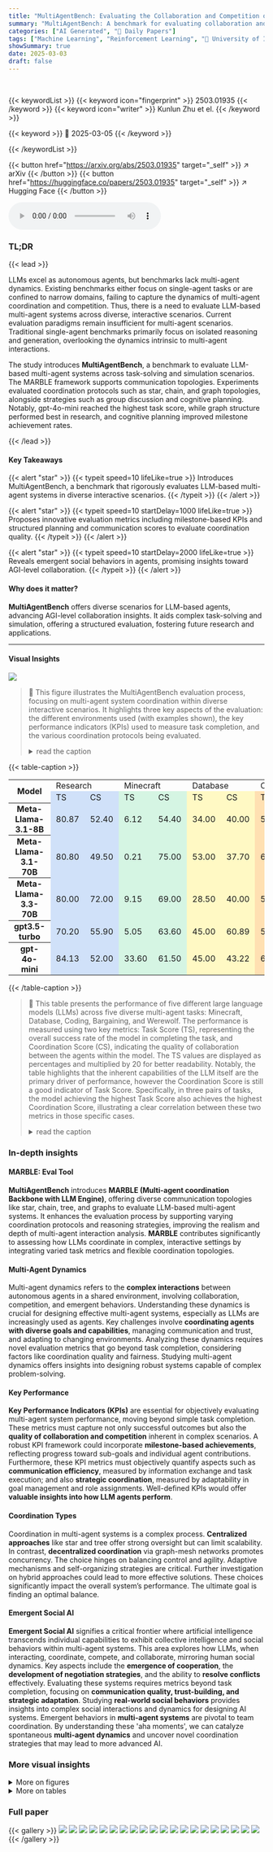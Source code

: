 ```yaml
---
title: "MultiAgentBench: Evaluating the Collaboration and Competition of LLM agents"
summary: "MultiAgentBench: A benchmark for evaluating collaboration and competition in LLM agents across diverse, interactive scenarios with novel metrics and protocols."
categories: ["AI Generated", "🤗 Daily Papers"]
tags: ["Machine Learning", "Reinforcement Learning", "🏢 University of Illinois Urbana-Champaign",]
showSummary: true
date: 2025-03-03
draft: false
---
```


<br>

{{< keywordList >}}
{{< keyword icon="fingerprint" >}} 2503.01935 {{< /keyword >}}
{{< keyword icon="writer" >}} Kunlun Zhu et el. {{< /keyword >}}
 
{{< keyword >}} 🤗 2025-03-05 {{< /keyword >}}
 
{{< /keywordList >}}

{{< button href="https://arxiv.org/abs/2503.01935" target="_self" >}}
↗ arXiv
{{< /button >}}
{{< button href="https://huggingface.co/papers/2503.01935" target="_self" >}}
↗ Hugging Face
{{< /button >}}



<audio controls>
    <source src="https://ai-paper-reviewer.com/2503.01935/podcast.wav" type="audio/wav">
    Your browser does not support the audio element.
</audio>


### TL;DR


{{< lead >}}

LLMs excel as autonomous agents, but benchmarks lack multi-agent dynamics. Existing benchmarks either focus on single-agent tasks or are confined to narrow domains, failing to capture the dynamics of multi-agent coordination and competition. Thus, there is a need to evaluate LLM-based multi-agent systems across diverse, interactive scenarios. Current evaluation paradigms remain insufficient for multi-agent scenarios. Traditional single-agent benchmarks primarily focus on isolated reasoning and generation, overlooking the dynamics intrinsic to multi-agent interactions. 



The study introduces **MultiAgentBench**, a benchmark to evaluate LLM-based multi-agent systems across task-solving and simulation scenarios. The MARBLE framework supports communication topologies. Experiments evaluated coordination protocols such as star, chain, and graph topologies, alongside strategies such as group discussion and cognitive planning. Notably, gpt-4o-mini reached the highest task score, while graph structure performed best in research, and cognitive planning improved milestone achievement rates.

{{< /lead >}}


#### Key Takeaways

{{< alert "star" >}}
{{< typeit speed=10 lifeLike=true >}} Introduces MultiAgentBench, a benchmark that rigorously evaluates LLM-based multi-agent systems in diverse interactive scenarios. {{< /typeit >}}
{{< /alert >}}

{{< alert "star" >}}
{{< typeit speed=10 startDelay=1000 lifeLike=true >}} Proposes innovative evaluation metrics including milestone-based KPIs and structured planning and communication scores to evaluate coordination quality. {{< /typeit >}}
{{< /alert >}}

{{< alert "star" >}}
{{< typeit speed=10 startDelay=2000 lifeLike=true >}} Reveals emergent social behaviors in agents, promising insights toward AGI-level collaboration. {{< /typeit >}}
{{< /alert >}}

#### Why does it matter?
**MultiAgentBench** offers diverse scenarios for LLM-based agents, advancing AGI-level collaboration insights. It aids complex task-solving and simulation, offering a structured evaluation, fostering future research and applications.

------
#### Visual Insights



![](https://arxiv.org/html/2503.01935/x1.png)

> 🔼 This figure illustrates the MultiAgentBench evaluation process, focusing on multi-agent system coordination within diverse interactive scenarios. It highlights three key aspects of the evaluation: the different environments used (with examples shown), the key performance indicators (KPIs) used to measure task completion, and the various coordination protocols being evaluated.
> <details>
> <summary>read the caption</summary>
> Figure 1: Overview of MultiAgentBench evaluation process: Multi-Agent System Coordination in various interactive environments, with a focus on task performance, and coordination.
> </details>





{{< table-caption >}}
<table class="ltx_tabular ltx_guessed_headers ltx_align_middle" id="S3.T1.1.1">
<tbody class="ltx_tbody">
<tr class="ltx_tr" id="S3.T1.1.1.1.1">
<th class="ltx_td ltx_align_left ltx_th ltx_th_row ltx_border_r ltx_border_tt" id="S3.T1.1.1.1.1.1" rowspan="2" style="padding:1pt 8.0pt;"><span class="ltx_text ltx_font_bold" id="S3.T1.1.1.1.1.1.1">Model</span></th>
<td class="ltx_td ltx_align_center ltx_border_tt" colspan="2" id="S3.T1.1.1.1.1.2" style="padding:1pt 8.0pt;"><span class="ltx_text ltx_font_bold" id="S3.T1.1.1.1.1.2.1">Research</span></td>
<td class="ltx_td ltx_align_center ltx_border_tt" colspan="2" id="S3.T1.1.1.1.1.3" style="padding:1pt 8.0pt;"><span class="ltx_text ltx_font_bold" id="S3.T1.1.1.1.1.3.1">Minecraft</span></td>
<td class="ltx_td ltx_align_center ltx_border_tt" colspan="2" id="S3.T1.1.1.1.1.4" style="padding:1pt 8.0pt;"><span class="ltx_text ltx_font_bold" id="S3.T1.1.1.1.1.4.1">Database</span></td>
<td class="ltx_td ltx_align_center ltx_border_r ltx_border_tt" colspan="2" id="S3.T1.1.1.1.1.5" style="padding:1pt 8.0pt;"><span class="ltx_text ltx_font_bold" id="S3.T1.1.1.1.1.5.1">Coding</span></td>
<td class="ltx_td ltx_align_center ltx_border_tt" colspan="2" id="S3.T1.1.1.1.1.6" style="padding:1pt 8.0pt;"><span class="ltx_text ltx_font_bold" id="S3.T1.1.1.1.1.6.1">Bargaining</span></td>
<td class="ltx_td ltx_align_center ltx_border_tt" colspan="2" id="S3.T1.1.1.1.1.7" style="padding:1pt 8.0pt;"><span class="ltx_text ltx_font_bold" id="S3.T1.1.1.1.1.7.1">WereWolf</span></td>
</tr>
<tr class="ltx_tr" id="S3.T1.1.1.2.2">
<td class="ltx_td ltx_align_center ltx_border_t" id="S3.T1.1.1.2.2.1" style="background-color:#D0E1F9;padding:1pt 8.0pt;"><span class="ltx_text ltx_font_bold" id="S3.T1.1.1.2.2.1.1" style="background-color:#D0E1F9;">TS</span></td>
<td class="ltx_td ltx_align_center ltx_border_r ltx_border_t" id="S3.T1.1.1.2.2.2" style="background-color:#D0E1F9;padding:1pt 8.0pt;"><span class="ltx_text ltx_font_bold" id="S3.T1.1.1.2.2.2.1" style="background-color:#D0E1F9;">CS</span></td>
<td class="ltx_td ltx_align_center ltx_border_t" id="S3.T1.1.1.2.2.3" style="background-color:#D5F5E3;padding:1pt 8.0pt;"><span class="ltx_text ltx_font_bold" id="S3.T1.1.1.2.2.3.1" style="background-color:#D5F5E3;">TS</span></td>
<td class="ltx_td ltx_align_center ltx_border_r ltx_border_t" id="S3.T1.1.1.2.2.4" style="background-color:#D5F5E3;padding:1pt 8.0pt;"><span class="ltx_text ltx_font_bold" id="S3.T1.1.1.2.2.4.1" style="background-color:#D5F5E3;">CS</span></td>
<td class="ltx_td ltx_align_center ltx_border_t" id="S3.T1.1.1.2.2.5" style="background-color:#FFF9C4;padding:1pt 8.0pt;"><span class="ltx_text ltx_font_bold" id="S3.T1.1.1.2.2.5.1" style="background-color:#FFF9C4;">TS</span></td>
<td class="ltx_td ltx_align_center ltx_border_r ltx_border_t" id="S3.T1.1.1.2.2.6" style="background-color:#FFF9C4;padding:1pt 8.0pt;"><span class="ltx_text ltx_font_bold" id="S3.T1.1.1.2.2.6.1" style="background-color:#FFF9C4;">CS</span></td>
<td class="ltx_td ltx_align_center ltx_border_t" id="S3.T1.1.1.2.2.7" style="background-color:#FFE0B2;padding:1pt 8.0pt;"><span class="ltx_text ltx_font_bold" id="S3.T1.1.1.2.2.7.1" style="background-color:#FFE0B2;">TS</span></td>
<td class="ltx_td ltx_align_center ltx_border_r ltx_border_t" id="S3.T1.1.1.2.2.8" style="background-color:#FFE0B2;padding:1pt 8.0pt;"><span class="ltx_text ltx_font_bold" id="S3.T1.1.1.2.2.8.1" style="background-color:#FFE0B2;">CS</span></td>
<td class="ltx_td ltx_align_center ltx_border_t" id="S3.T1.1.1.2.2.9" style="background-color:#E1BEE7;padding:1pt 8.0pt;"><span class="ltx_text ltx_font_bold" id="S3.T1.1.1.2.2.9.1" style="background-color:#E1BEE7;">TS</span></td>
<td class="ltx_td ltx_align_center ltx_border_r ltx_border_t" id="S3.T1.1.1.2.2.10" style="background-color:#E1BEE7;padding:1pt 8.0pt;"><span class="ltx_text ltx_font_bold" id="S3.T1.1.1.2.2.10.1" style="background-color:#E1BEE7;">CS</span></td>
<td class="ltx_td ltx_align_center ltx_border_t" id="S3.T1.1.1.2.2.11" style="background-color:#F8BBD0;padding:1pt 8.0pt;"><span class="ltx_text ltx_font_bold" id="S3.T1.1.1.2.2.11.1" style="background-color:#F8BBD0;">TS</span></td>
<td class="ltx_td ltx_align_center ltx_border_t" id="S3.T1.1.1.2.2.12" style="background-color:#F8BBD0;padding:1pt 8.0pt;"><span class="ltx_text ltx_font_bold" id="S3.T1.1.1.2.2.12.1" style="background-color:#F8BBD0;">CS</span></td>
</tr>
<tr class="ltx_tr" id="S3.T1.1.1.3.3">
<th class="ltx_td ltx_align_left ltx_th ltx_th_row ltx_border_r ltx_border_t" id="S3.T1.1.1.3.3.1" style="padding:1pt 8.0pt;"><span class="ltx_text ltx_font_bold" id="S3.T1.1.1.3.3.1.1">Meta-Llama-3.1-8B</span></th>
<td class="ltx_td ltx_align_center ltx_border_t" id="S3.T1.1.1.3.3.2" style="background-color:#D0E1F9;padding:1pt 8.0pt;"><span class="ltx_text" id="S3.T1.1.1.3.3.2.1" style="background-color:#D0E1F9;">80.87</span></td>
<td class="ltx_td ltx_align_center ltx_border_r ltx_border_t" id="S3.T1.1.1.3.3.3" style="background-color:#D0E1F9;padding:1pt 8.0pt;"><span class="ltx_text" id="S3.T1.1.1.3.3.3.1" style="background-color:#D0E1F9;">52.40</span></td>
<td class="ltx_td ltx_align_center ltx_border_t" id="S3.T1.1.1.3.3.4" style="background-color:#D5F5E3;padding:1pt 8.0pt;"><span class="ltx_text" id="S3.T1.1.1.3.3.4.1" style="background-color:#D5F5E3;">6.12</span></td>
<td class="ltx_td ltx_align_center ltx_border_r ltx_border_t" id="S3.T1.1.1.3.3.5" style="background-color:#D5F5E3;padding:1pt 8.0pt;"><span class="ltx_text" id="S3.T1.1.1.3.3.5.1" style="background-color:#D5F5E3;">54.40</span></td>
<td class="ltx_td ltx_align_center ltx_border_t" id="S3.T1.1.1.3.3.6" style="background-color:#FFF9C4;padding:1pt 8.0pt;"><span class="ltx_text" id="S3.T1.1.1.3.3.6.1" style="background-color:#FFF9C4;">34.00</span></td>
<td class="ltx_td ltx_align_center ltx_border_r ltx_border_t" id="S3.T1.1.1.3.3.7" style="background-color:#FFF9C4;padding:1pt 8.0pt;"><span class="ltx_text" id="S3.T1.1.1.3.3.7.1" style="background-color:#FFF9C4;">40.00</span></td>
<td class="ltx_td ltx_align_center ltx_border_t" id="S3.T1.1.1.3.3.8" style="background-color:#FFE0B2;padding:1pt 8.0pt;"><span class="ltx_text" id="S3.T1.1.1.3.3.8.1" style="background-color:#FFE0B2;">59.90</span></td>
<td class="ltx_td ltx_align_center ltx_border_r ltx_border_t" id="S3.T1.1.1.3.3.9" style="background-color:#FFE0B2;padding:1pt 8.0pt;"><span class="ltx_text" id="S3.T1.1.1.3.3.9.1" style="background-color:#FFE0B2;">67.24</span></td>
<td class="ltx_td ltx_align_center ltx_border_t" id="S3.T1.1.1.3.3.10" style="background-color:#E1BEE7;padding:1pt 8.0pt;"><span class="ltx_text" id="S3.T1.1.1.3.3.10.1" style="background-color:#E1BEE7;">72.81</span></td>
<td class="ltx_td ltx_align_center ltx_border_r ltx_border_t" id="S3.T1.1.1.3.3.11" style="background-color:#E1BEE7;padding:1pt 8.0pt;"><span class="ltx_text" id="S3.T1.1.1.3.3.11.1" style="background-color:#E1BEE7;">73.36</span></td>
<td class="ltx_td ltx_align_center ltx_border_t" id="S3.T1.1.1.3.3.12" style="background-color:#F8BBD0;padding:1pt 8.0pt;"><span class="ltx_text" id="S3.T1.1.1.3.3.12.1" style="background-color:#F8BBD0;">12.64</span></td>
<td class="ltx_td ltx_align_center ltx_border_t" id="S3.T1.1.1.3.3.13" style="background-color:#F8BBD0;padding:1pt 8.0pt;"><span class="ltx_text" id="S3.T1.1.1.3.3.13.1" style="background-color:#F8BBD0;">60.00</span></td>
</tr>
<tr class="ltx_tr" id="S3.T1.1.1.4.4">
<th class="ltx_td ltx_align_left ltx_th ltx_th_row ltx_border_r" id="S3.T1.1.1.4.4.1" style="padding:1pt 8.0pt;"><span class="ltx_text ltx_font_bold" id="S3.T1.1.1.4.4.1.1">Meta-Llama-3.1-70B</span></th>
<td class="ltx_td ltx_align_center" id="S3.T1.1.1.4.4.2" style="background-color:#D0E1F9;padding:1pt 8.0pt;"><span class="ltx_text" id="S3.T1.1.1.4.4.2.1" style="background-color:#D0E1F9;">80.80</span></td>
<td class="ltx_td ltx_align_center ltx_border_r" id="S3.T1.1.1.4.4.3" style="background-color:#D0E1F9;padding:1pt 8.0pt;"><span class="ltx_text" id="S3.T1.1.1.4.4.3.1" style="background-color:#D0E1F9;">49.50</span></td>
<td class="ltx_td ltx_align_center" id="S3.T1.1.1.4.4.4" style="background-color:#D5F5E3;padding:1pt 8.0pt;"><span class="ltx_text" id="S3.T1.1.1.4.4.4.1" style="background-color:#D5F5E3;">0.21</span></td>
<td class="ltx_td ltx_align_center ltx_border_r" id="S3.T1.1.1.4.4.5" style="background-color:#D5F5E3;padding:1pt 8.0pt;"><span class="ltx_text" id="S3.T1.1.1.4.4.5.1" style="background-color:#D5F5E3;">75.00</span></td>
<td class="ltx_td ltx_align_center" id="S3.T1.1.1.4.4.6" style="background-color:#FFF9C4;padding:1pt 8.0pt;"><span class="ltx_text ltx_font_bold" id="S3.T1.1.1.4.4.6.1" style="background-color:#FFF9C4;">53.00</span></td>
<td class="ltx_td ltx_align_center ltx_border_r" id="S3.T1.1.1.4.4.7" style="background-color:#FFF9C4;padding:1pt 8.0pt;"><span class="ltx_text" id="S3.T1.1.1.4.4.7.1" style="background-color:#FFF9C4;">37.70</span></td>
<td class="ltx_td ltx_align_center" id="S3.T1.1.1.4.4.8" style="background-color:#FFE0B2;padding:1pt 8.0pt;"><span class="ltx_text" id="S3.T1.1.1.4.4.8.1" style="background-color:#FFE0B2;">62.10</span></td>
<td class="ltx_td ltx_align_center ltx_border_r" id="S3.T1.1.1.4.4.9" style="background-color:#FFE0B2;padding:1pt 8.0pt;"><span class="ltx_text" id="S3.T1.1.1.4.4.9.1" style="background-color:#FFE0B2;">67.18</span></td>
<td class="ltx_td ltx_align_center" id="S3.T1.1.1.4.4.10" style="background-color:#E1BEE7;padding:1pt 8.0pt;"><span class="ltx_text" id="S3.T1.1.1.4.4.10.1" style="background-color:#E1BEE7;">72.13</span></td>
<td class="ltx_td ltx_align_center ltx_border_r" id="S3.T1.1.1.4.4.11" style="background-color:#E1BEE7;padding:1pt 8.0pt;"><span class="ltx_text" id="S3.T1.1.1.4.4.11.1" style="background-color:#E1BEE7;">71.46</span></td>
<td class="ltx_td ltx_align_center" id="S3.T1.1.1.4.4.12" style="background-color:#F8BBD0;padding:1pt 8.0pt;"><span class="ltx_text" id="S3.T1.1.1.4.4.12.1" style="background-color:#F8BBD0;">19.82</span></td>
<td class="ltx_td ltx_align_center" id="S3.T1.1.1.4.4.13" style="background-color:#F8BBD0;padding:1pt 8.0pt;"><span class="ltx_text" id="S3.T1.1.1.4.4.13.1" style="background-color:#F8BBD0;">60.60</span></td>
</tr>
<tr class="ltx_tr" id="S3.T1.1.1.5.5">
<th class="ltx_td ltx_align_left ltx_th ltx_th_row ltx_border_r" id="S3.T1.1.1.5.5.1" style="padding:1pt 8.0pt;"><span class="ltx_text ltx_font_bold" id="S3.T1.1.1.5.5.1.1">Meta-Llama-3.3-70B</span></th>
<td class="ltx_td ltx_align_center" id="S3.T1.1.1.5.5.2" style="background-color:#D0E1F9;padding:1pt 8.0pt;"><span class="ltx_text" id="S3.T1.1.1.5.5.2.1" style="background-color:#D0E1F9;">80.00</span></td>
<td class="ltx_td ltx_align_center ltx_border_r" id="S3.T1.1.1.5.5.3" style="background-color:#D0E1F9;padding:1pt 8.0pt;"><span class="ltx_text ltx_font_bold" id="S3.T1.1.1.5.5.3.1" style="background-color:#D0E1F9;">72.00</span></td>
<td class="ltx_td ltx_align_center" id="S3.T1.1.1.5.5.4" style="background-color:#D5F5E3;padding:1pt 8.0pt;"><span class="ltx_text" id="S3.T1.1.1.5.5.4.1" style="background-color:#D5F5E3;">9.15</span></td>
<td class="ltx_td ltx_align_center ltx_border_r" id="S3.T1.1.1.5.5.5" style="background-color:#D5F5E3;padding:1pt 8.0pt;"><span class="ltx_text" id="S3.T1.1.1.5.5.5.1" style="background-color:#D5F5E3;">69.00</span></td>
<td class="ltx_td ltx_align_center" id="S3.T1.1.1.5.5.6" style="background-color:#FFF9C4;padding:1pt 8.0pt;"><span class="ltx_text" id="S3.T1.1.1.5.5.6.1" style="background-color:#FFF9C4;">28.50</span></td>
<td class="ltx_td ltx_align_center ltx_border_r" id="S3.T1.1.1.5.5.7" style="background-color:#FFF9C4;padding:1pt 8.0pt;"><span class="ltx_text" id="S3.T1.1.1.5.5.7.1" style="background-color:#FFF9C4;">40.00</span></td>
<td class="ltx_td ltx_align_center" id="S3.T1.1.1.5.5.8" style="background-color:#FFE0B2;padding:1pt 8.0pt;"><span class="ltx_text" id="S3.T1.1.1.5.5.8.1" style="background-color:#FFE0B2;">56.60</span></td>
<td class="ltx_td ltx_align_center ltx_border_r" id="S3.T1.1.1.5.5.9" style="background-color:#FFE0B2;padding:1pt 8.0pt;"><span class="ltx_text" id="S3.T1.1.1.5.5.9.1" style="background-color:#FFE0B2;">74.40</span></td>
<td class="ltx_td ltx_align_center" id="S3.T1.1.1.5.5.10" style="background-color:#E1BEE7;padding:1pt 8.0pt;"><span class="ltx_text" id="S3.T1.1.1.5.5.10.1" style="background-color:#E1BEE7;">73.15</span></td>
<td class="ltx_td ltx_align_center ltx_border_r" id="S3.T1.1.1.5.5.11" style="background-color:#E1BEE7;padding:1pt 8.0pt;"><span class="ltx_text" id="S3.T1.1.1.5.5.11.1" style="background-color:#E1BEE7;">69.56</span></td>
<td class="ltx_td ltx_align_center" id="S3.T1.1.1.5.5.12" style="background-color:#F8BBD0;padding:1pt 8.0pt;"><span class="ltx_text ltx_font_bold" id="S3.T1.1.1.5.5.12.1" style="background-color:#F8BBD0;">36.33</span></td>
<td class="ltx_td ltx_align_center" id="S3.T1.1.1.5.5.13" style="background-color:#F8BBD0;padding:1pt 8.0pt;"><span class="ltx_text ltx_font_bold" id="S3.T1.1.1.5.5.13.1" style="background-color:#F8BBD0;">76.30</span></td>
</tr>
<tr class="ltx_tr" id="S3.T1.1.1.6.6">
<th class="ltx_td ltx_align_left ltx_th ltx_th_row ltx_border_r ltx_border_t" id="S3.T1.1.1.6.6.1" style="padding:1pt 8.0pt;"><span class="ltx_text ltx_font_bold" id="S3.T1.1.1.6.6.1.1">gpt3.5-turbo</span></th>
<td class="ltx_td ltx_align_center ltx_border_t" id="S3.T1.1.1.6.6.2" style="background-color:#D0E1F9;padding:1pt 8.0pt;"><span class="ltx_text" id="S3.T1.1.1.6.6.2.1" style="background-color:#D0E1F9;">70.20</span></td>
<td class="ltx_td ltx_align_center ltx_border_r ltx_border_t" id="S3.T1.1.1.6.6.3" style="background-color:#D0E1F9;padding:1pt 8.0pt;"><span class="ltx_text" id="S3.T1.1.1.6.6.3.1" style="background-color:#D0E1F9;">55.90</span></td>
<td class="ltx_td ltx_align_center ltx_border_t" id="S3.T1.1.1.6.6.4" style="background-color:#D5F5E3;padding:1pt 8.0pt;"><span class="ltx_text" id="S3.T1.1.1.6.6.4.1" style="background-color:#D5F5E3;">5.05</span></td>
<td class="ltx_td ltx_align_center ltx_border_r ltx_border_t" id="S3.T1.1.1.6.6.5" style="background-color:#D5F5E3;padding:1pt 8.0pt;"><span class="ltx_text" id="S3.T1.1.1.6.6.5.1" style="background-color:#D5F5E3;">63.60</span></td>
<td class="ltx_td ltx_align_center ltx_border_t" id="S3.T1.1.1.6.6.6" style="background-color:#FFF9C4;padding:1pt 8.0pt;"><span class="ltx_text" id="S3.T1.1.1.6.6.6.1" style="background-color:#FFF9C4;">45.00</span></td>
<td class="ltx_td ltx_align_center ltx_border_r ltx_border_t" id="S3.T1.1.1.6.6.7" style="background-color:#FFF9C4;padding:1pt 8.0pt;"><span class="ltx_text ltx_font_bold" id="S3.T1.1.1.6.6.7.1" style="background-color:#FFF9C4;">60.89</span></td>
<td class="ltx_td ltx_align_center ltx_border_t" id="S3.T1.1.1.6.6.8" style="background-color:#FFE0B2;padding:1pt 8.0pt;"><span class="ltx_text" id="S3.T1.1.1.6.6.8.1" style="background-color:#FFE0B2;">55.50</span></td>
<td class="ltx_td ltx_align_center ltx_border_r ltx_border_t" id="S3.T1.1.1.6.6.9" style="background-color:#FFE0B2;padding:1pt 8.0pt;"><span class="ltx_text ltx_font_bold" id="S3.T1.1.1.6.6.9.1" style="background-color:#FFE0B2;">76.20</span></td>
<td class="ltx_td ltx_align_center ltx_border_t" id="S3.T1.1.1.6.6.10" style="background-color:#E1BEE7;padding:1pt 8.0pt;"><span class="ltx_text" id="S3.T1.1.1.6.6.10.1" style="background-color:#E1BEE7;">71.67</span></td>
<td class="ltx_td ltx_align_center ltx_border_r ltx_border_t" id="S3.T1.1.1.6.6.11" style="background-color:#E1BEE7;padding:1pt 8.0pt;"><span class="ltx_text" id="S3.T1.1.1.6.6.11.1" style="background-color:#E1BEE7;">72.00</span></td>
<td class="ltx_td ltx_align_center ltx_border_t" id="S3.T1.1.1.6.6.12" style="background-color:#F8BBD0;padding:1pt 8.0pt;"><span class="ltx_text" id="S3.T1.1.1.6.6.12.1" style="background-color:#F8BBD0;">15.69</span></td>
<td class="ltx_td ltx_align_center ltx_border_t" id="S3.T1.1.1.6.6.13" style="background-color:#F8BBD0;padding:1pt 8.0pt;"><span class="ltx_text" id="S3.T1.1.1.6.6.13.1" style="background-color:#F8BBD0;">75.90</span></td>
</tr>
<tr class="ltx_tr" id="S3.T1.1.1.7.7">
<th class="ltx_td ltx_align_left ltx_th ltx_th_row ltx_border_bb ltx_border_r" id="S3.T1.1.1.7.7.1" style="padding:1pt 8.0pt;"><span class="ltx_text ltx_font_bold" id="S3.T1.1.1.7.7.1.1">gpt-4o-mini</span></th>
<td class="ltx_td ltx_align_center ltx_border_bb" id="S3.T1.1.1.7.7.2" style="background-color:#D0E1F9;padding:1pt 8.0pt;"><span class="ltx_text ltx_font_bold" id="S3.T1.1.1.7.7.2.1" style="background-color:#D0E1F9;">84.13</span></td>
<td class="ltx_td ltx_align_center ltx_border_bb ltx_border_r" id="S3.T1.1.1.7.7.3" style="background-color:#D0E1F9;padding:1pt 8.0pt;"><span class="ltx_text" id="S3.T1.1.1.7.7.3.1" style="background-color:#D0E1F9;">52.00</span></td>
<td class="ltx_td ltx_align_center ltx_border_bb" id="S3.T1.1.1.7.7.4" style="background-color:#D5F5E3;padding:1pt 8.0pt;"><span class="ltx_text ltx_font_bold" id="S3.T1.1.1.7.7.4.1" style="background-color:#D5F5E3;">33.60</span></td>
<td class="ltx_td ltx_align_center ltx_border_bb ltx_border_r" id="S3.T1.1.1.7.7.5" style="background-color:#D5F5E3;padding:1pt 8.0pt;"><span class="ltx_text" id="S3.T1.1.1.7.7.5.1" style="background-color:#D5F5E3;">61.50</span></td>
<td class="ltx_td ltx_align_center ltx_border_bb" id="S3.T1.1.1.7.7.6" style="background-color:#FFF9C4;padding:1pt 8.0pt;"><span class="ltx_text" id="S3.T1.1.1.7.7.6.1" style="background-color:#FFF9C4;">45.00</span></td>
<td class="ltx_td ltx_align_center ltx_border_bb ltx_border_r" id="S3.T1.1.1.7.7.7" style="background-color:#FFF9C4;padding:1pt 8.0pt;"><span class="ltx_text" id="S3.T1.1.1.7.7.7.1" style="background-color:#FFF9C4;">43.22</span></td>
<td class="ltx_td ltx_align_center ltx_border_bb" id="S3.T1.1.1.7.7.8" style="background-color:#FFE0B2;padding:1pt 8.0pt;"><span class="ltx_text ltx_font_bold" id="S3.T1.1.1.7.7.8.1" style="background-color:#FFE0B2;">65.10</span></td>
<td class="ltx_td ltx_align_center ltx_border_bb ltx_border_r" id="S3.T1.1.1.7.7.9" style="background-color:#FFE0B2;padding:1pt 8.0pt;"><span class="ltx_text" id="S3.T1.1.1.7.7.9.1" style="background-color:#FFE0B2;">66.30</span></td>
<td class="ltx_td ltx_align_center ltx_border_bb" id="S3.T1.1.1.7.7.10" style="background-color:#E1BEE7;padding:1pt 8.0pt;"><span class="ltx_text ltx_font_bold" id="S3.T1.1.1.7.7.10.1" style="background-color:#E1BEE7;">74.47</span></td>
<td class="ltx_td ltx_align_center ltx_border_bb ltx_border_r" id="S3.T1.1.1.7.7.11" style="background-color:#E1BEE7;padding:1pt 8.0pt;"><span class="ltx_text ltx_font_bold" id="S3.T1.1.1.7.7.11.1" style="background-color:#E1BEE7;">74.20</span></td>
<td class="ltx_td ltx_align_center ltx_border_bb" id="S3.T1.1.1.7.7.12" style="background-color:#F8BBD0;padding:1pt 8.0pt;"><span class="ltx_text" id="S3.T1.1.1.7.7.12.1" style="background-color:#F8BBD0;">14.06</span></td>
<td class="ltx_td ltx_align_center ltx_border_bb" id="S3.T1.1.1.7.7.13" style="background-color:#F8BBD0;padding:1pt 8.0pt;"><span class="ltx_text" id="S3.T1.1.1.7.7.13.1" style="background-color:#F8BBD0;">60.10</span></td>
</tr>
</tbody>
</table>{{< /table-caption >}}

> 🔼 This table presents the performance of five different large language models (LLMs) across five diverse multi-agent tasks: Minecraft, Database, Coding, Bargaining, and Werewolf.  The performance is measured using two key metrics: Task Score (TS), representing the overall success rate of the model in completing the task, and Coordination Score (CS), indicating the quality of collaboration between the agents within the model.  The TS values are displayed as percentages and multiplied by 20 for better readability. Notably, the table highlights that the inherent capabilities of the LLM itself are the primary driver of performance, however the Coordination Score is still a good indicator of Task Score.  Specifically, in three pairs of tasks, the model achieving the highest Task Score also achieves the highest Coordination Score, illustrating a clear correlation between these two metrics in those specific cases.
> <details>
> <summary>read the caption</summary>
> Table 1: Average Task Score (TS) (%) and the Coordination Score (CS) for Minecraft, Database, Coding, Bargaining, and WereWolf, scores are multiplied by 20. We can see that model abilities are still the key factor for task completion. CS is a good indicator for TS given three pairs of scenarios having the one model having the highest TS and CS at the same time.
> </details>





### In-depth insights


#### MARBLE: Eval Tool
**MultiAgentBench** introduces **MARBLE (Multi-agent coordination Backbone with LLM Engine)**, offering diverse communication topologies like star, chain, tree, and graphs to evaluate LLM-based multi-agent systems. It enhances the evaluation process by supporting varying coordination protocols and reasoning strategies, improving the realism and depth of multi-agent interaction analysis. **MARBLE** contributes significantly to assessing how LLMs coordinate in complex, interactive settings by integrating varied task metrics and flexible coordination topologies.

#### Multi-Agent Dynamics
Multi-agent dynamics refers to the **complex interactions** between autonomous agents in a shared environment, involving collaboration, competition, and emergent behaviors. Understanding these dynamics is crucial for designing effective multi-agent systems, especially as LLMs are increasingly used as agents. Key challenges involve **coordinating agents with diverse goals and capabilities**, managing communication and trust, and adapting to changing environments. Analyzing these dynamics requires novel evaluation metrics that go beyond task completion, considering factors like coordination quality and fairness. Studying multi-agent dynamics offers insights into designing robust systems capable of complex problem-solving.

#### Key Performance
**Key Performance Indicators (KPIs)** are essential for objectively evaluating multi-agent system performance, moving beyond simple task completion. These metrics must capture not only successful outcomes but also the **quality of collaboration and competition** inherent in complex scenarios. A robust KPI framework could incorporate **milestone-based achievements**, reflecting progress toward sub-goals and individual agent contributions. Furthermore, these KPI metrics must objectively quantify aspects such as **communication efficiency**, measured by information exchange and task execution; and also **strategic coordination**, measured by adaptability in goal management and role assignments. Well-defined KPIs would offer **valuable insights into how LLM agents perform**.

#### Coordination Types
Coordination in multi-agent systems is a complex process. **Centralized approaches** like star and tree offer strong oversight but can limit scalability. In contrast, **decentralized coordination** via graph-mesh networks promotes concurrency. The choice hinges on balancing control and agility. Adaptive mechanisms and self-organizing strategies are critical. Further investigation on hybrid approaches could lead to more effective solutions. These choices significantly impact the overall system’s performance. The ultimate goal is finding an optimal balance.

#### Emergent Social AI
**Emergent Social AI** signifies a critical frontier where artificial intelligence transcends individual capabilities to exhibit collective intelligence and social behaviors within multi-agent systems. This area explores how LLMs, when interacting, coordinate, compete, and collaborate, mirroring human social dynamics. Key aspects include the **emergence of cooperation**, the **development of negotiation strategies**, and the ability to **resolve conflicts** effectively. Evaluating these systems requires metrics beyond task completion, focusing on **communication quality, trust-building, and strategic adaptation**. Studying **real-world social behaviors** provides insights into complex social interactions and dynamics for designing AI systems. Emergent behaviors in **multi-agent systems** are pivotal to team coordination. By understanding these 'aha moments', we can catalyze spontaneous **multi-agent dynamics** and uncover novel coordination strategies that may lead to more advanced AI.


### More visual insights

<details>
<summary>More on figures
</summary>


![](https://arxiv.org/html/2503.01935/x2.png)

> 🔼 The MARBLE framework is a multi-agent coordination system that uses interconnected modules to enable effective collaboration and efficient task execution.  This figure illustrates how task information, persona data (agent profiles), and domain-specific databases are integrated with memory modules (short-term and long-term) via the Coordinate Engine and the Cognitive Module. The Coordinate Engine manages the overall workflow and inter-agent relationships, while the Cognitive Module handles agent reasoning and strategy adaptation. The interactions between these modules and the environment are shown, highlighting the dynamic flow of information and actions within the MARBLE framework.
> <details>
> <summary>read the caption</summary>
> Figure 2: MARBLE : showcasing interactions between task information, persona data, domain databases, memory modules, and the environment through the coordinate engine and cognitive module.
> </details>



![](https://arxiv.org/html/2503.01935/x3.png)

> 🔼 This figure illustrates the different coordination protocols and planning strategies used in the MultiAgentBench framework. Panel (a) shows four different coordination protocols: star, tree, graph, and chain.  These represent different ways the agents can communicate and coordinate their actions to complete a task. The star and tree structures are centralized, meaning a single agent or a small group of agents leads the coordination effort. The graph and chain structures are decentralized; in the graph structure, multiple agents communicate directly with each other, while in the chain structure, communication flows sequentially from one agent to the next. Panel (b) depicts four different prompt strategies for planning: Vanilla Prompting, Chain-of-Thought (CoT), Group Discussion, and Cognitive Evolving Planning.  These methods showcase how different approaches can influence the planning process. The vanilla prompt provides a basic instruction, while CoT guides the agent through step-by-step reasoning. Group discussion involves multiple agents sharing ideas and refining the plan collaboratively, whereas cognitive self-evolving planning allows agents to continually update their plans based on their experiences and feedback.
> <details>
> <summary>read the caption</summary>
> Figure 3: Illustration of coordination protocols and planning prompt strategies. (a) shows centralized and decentralized planning structures (e.g., star, tree, graph, and chain). (b) describes strategies like group discussions and cognitive prompts, incorporating iterative feedback and task updates for effective planning.
> </details>



![](https://arxiv.org/html/2503.01935/x4.png)

> 🔼 This figure illustrates the process of creating the MultiAgentBench benchmark and the method for dynamically detecting milestones to compute Key Performance Indicators (KPIs).  The benchmark curation involves both human-generated datasets (for fixed tasks) and dynamic milestone detection (for scenarios with evolving tasks).  Human-generated datasets provide a baseline of well-defined tasks. Dynamic milestone detection uses LLMs to monitor task progress and identify completion of intermediate steps or 'milestones,' contributing to a more nuanced evaluation of agent performance beyond just final task success.  The process is shown for two scenarios: Minecraft creation (a human-generated fixed dataset), and a bargaining scenario (dynamic milestone detection). The dynamic milestones are then used to calculate the KPI, providing a more comprehensive assessment of multi-agent system performance.
> <details>
> <summary>read the caption</summary>
> Figure 4: Illustration of our benchmark curation and the dynamic milestones detecting for KPI metric.
> </details>



![](https://arxiv.org/html/2503.01935/x5.png)

> 🔼 This figure compares four different multi-agent coordination protocols (Tree, Star, Graph, and Chain) across multiple evaluation metrics.  The metrics assess various aspects of the agents' performance, including task completion, communication effectiveness, planning quality, and resource usage (token usage).  The token usage metric is normalized, with 0 representing the lowest and 100 the highest usage.  Detailed information about the metrics used for the research task scenario is provided in Appendix A.4 of the paper. The figure visually represents the performance of each protocol, highlighting strengths and weaknesses of each approach for different aspects of coordination.
> <details>
> <summary>read the caption</summary>
> Figure 5: Comparison of Different Coordination Protocols.—Tree, Star, Graph, and Chain—across multiple evaluation metrics. Specially, the token usages are scaled such that the lowest value is 00 and the hightest value is 100100100100. Details about metrics used for research task can be found at A.4
> </details>



![](https://arxiv.org/html/2503.01935/x6.png)

> 🔼 The figure presents a bar chart comparing the average metrics (Task Score and Coordination Score) across four different planning prompt strategies applied to the Research Task within the MultiAgentBench framework. The strategies compared are Vanilla Prompting, Chain-of-Thought prompting, Group Discussion, and Cognitive Evolving Planning.  The chart clearly demonstrates that the Cognitive Evolving Planning strategy yields the highest Coordination Score, indicating its effectiveness in facilitating collaboration among the LLM agents.
> <details>
> <summary>read the caption</summary>
> Figure 6: Average Metrics for Research Tasks for different planning prompt strategies. Cognitive Evolve Planning show best result in CS.
> </details>



![](https://arxiv.org/html/2503.01935/x7.png)

> 🔼 This figure displays the performance of the gpt-4o-mini model across multiple iterations of a Minecraft task.  It tracks four key metrics over time: Task Score (TS), which measures the overall success in completing the Minecraft task; Communication Score (CS), which assesses the quality of communication between agents; Planning Score (PS), which evaluates the effectiveness of the planning process; and Collaboration Score (CoS), which represents a combination of communication and planning, reflecting overall team effectiveness. By observing the trends in each metric across iterations, we can understand the model's learning trajectory, its ability to improve task performance over time, and its efficiency in collaborative problem-solving.
> <details>
> <summary>read the caption</summary>
> Figure 7: Scores for gpt-4o-mini across different iterations in Minecraft. The figure presents Task Score (TS), Communication Score (CS), Planning Score (PS), and Collaboration Score (CoS) over multiple iterations.
> </details>



![](https://arxiv.org/html/2503.01935/x8.png)

> 🔼 This figure demonstrates the relationship between the number of agents involved in a research task and the overall performance metrics.  The x-axis represents the number of agents, while the y-axis displays three key performance indicators: KPI (Key Performance Indicator), Coordination Score, and Task Score.  The KPI represents the overall task completion success rate, the Coordination Score reflects the quality of collaboration and communication among agents, and the Task Score reflects the quality of the final research output. The graph shows how these three metrics change as the number of agents involved increases. This helps analyze the impact of team size on efficiency and collaboration in a multi-agent setting. 
> <details>
> <summary>read the caption</summary>
> Figure 8: Scaling on Agents Number in Research Scenario. This figure shows the impact of agent number on KPI, Coordination Score, and Task Score.
> </details>



![](https://arxiv.org/html/2503.01935/x9.png)

> 🔼 This figure shows an example of the task content provided to the agents in the Research scenario.  It displays the introduction to a research paper on the Neural Language of Thought Model (NLoTM), which is designed to learn hierarchical, composable discrete representations from non-linguistic data. The agents are tasked with generating a novel research idea based on this introduction, following a specified 5-question (5q) format to ensure clarity, feasibility, and relevance.
> <details>
> <summary>read the caption</summary>
> Figure 9: Task Content Case.
> </details>



![](https://arxiv.org/html/2503.01935/x10.png)

> 🔼 This figure shows an example of an agent profile used in the MultiAgentBench framework. The profile provides a detailed description of an agent's expertise, past work, and personality traits, which are relevant to the agent's participation in multi-agent tasks. This example illustrates the level of detail and specificity included in the agent profiles to ensure realistic interactions between agents in complex scenarios.
> <details>
> <summary>read the caption</summary>
> Figure 10: Agent Profile Case.
> </details>



![](https://arxiv.org/html/2503.01935/x11.png)

> 🔼 This figure presents an example of a research idea formulated using the 5-question (5Q) format.  The 5Q format structures a research idea into five core questions addressing the problem's definition, significance, challenges, prior work, and proposed approach. The example showcases a research idea focused on enhancing malware detection and classification in network traffic using transformer-based models. Each of the five questions provides detailed information addressing various aspects of the proposed research, highlighting its novelty, relevance, challenges, and potential contributions.
> <details>
> <summary>read the caption</summary>
> Figure 11: 5Q cases.
> </details>



![](https://arxiv.org/html/2503.01935/x12.png)

> 🔼 This scatter plot visualizes the relationship between the 'Net Score' and the 'Result Score' in the Werewolf game simulations.  The Net Score represents the cumulative point difference between the Villagers and Werewolves throughout a game, reflecting the overall advantage of one team over the other. The Result Score indicates the final outcome of the game: the difference in the number of surviving villagers and werewolves. The plot shows that a higher Net Score strongly correlates with a positive Result Score (Villager victory), while a lower Net Score often leads to a negative Result Score (Werewolf victory). This suggests that the Net Score effectively predicts the game's outcome.
> <details>
> <summary>read the caption</summary>
> Figure 12: Net Score vs. Result Score (Scatter Plot)
> </details>



</details>




<details>
<summary>More on tables
</summary>


{{< table-caption >}}
<table class="ltx_tabular ltx_guessed_headers ltx_align_middle" id="A1.T2.1.1">
<thead class="ltx_thead">
<tr class="ltx_tr" id="A1.T2.1.1.1.1">
<th class="ltx_td ltx_align_left ltx_th ltx_th_column ltx_th_row ltx_border_tt" id="A1.T2.1.1.1.1.1"><span class="ltx_text ltx_font_bold" id="A1.T2.1.1.1.1.1.1">Model</span></th>
<th class="ltx_td ltx_align_center ltx_th ltx_th_column ltx_border_tt" id="A1.T2.1.1.1.1.2"><span class="ltx_text ltx_font_bold" id="A1.T2.1.1.1.1.2.1">Comm (Human)</span></th>
<th class="ltx_td ltx_align_center ltx_th ltx_th_column ltx_border_tt" id="A1.T2.1.1.1.1.3"><span class="ltx_text ltx_font_bold" id="A1.T2.1.1.1.1.3.1">Plan (Human)</span></th>
<th class="ltx_td ltx_align_center ltx_th ltx_th_column ltx_border_tt" id="A1.T2.1.1.1.1.4"><span class="ltx_text ltx_font_bold" id="A1.T2.1.1.1.1.4.1">Comm (Machine)</span></th>
<th class="ltx_td ltx_align_center ltx_th ltx_th_column ltx_border_tt" id="A1.T2.1.1.1.1.5"><span class="ltx_text ltx_font_bold" id="A1.T2.1.1.1.1.5.1">Plan (Machine)</span></th>
</tr>
</thead>
<tbody class="ltx_tbody">
<tr class="ltx_tr" id="A1.T2.1.1.2.1">
<th class="ltx_td ltx_align_left ltx_th ltx_th_row ltx_border_t" id="A1.T2.1.1.2.1.1">llama31_70b</th>
<td class="ltx_td ltx_align_center ltx_border_t" id="A1.T2.1.1.2.1.2">3.19</td>
<td class="ltx_td ltx_align_center ltx_border_t" id="A1.T2.1.1.2.1.3">3.19</td>
<td class="ltx_td ltx_align_center ltx_border_t" id="A1.T2.1.1.2.1.4">3.12</td>
<td class="ltx_td ltx_align_center ltx_border_t" id="A1.T2.1.1.2.1.5">3.00</td>
</tr>
<tr class="ltx_tr" id="A1.T2.1.1.3.2">
<th class="ltx_td ltx_align_left ltx_th ltx_th_row" id="A1.T2.1.1.3.2.1">llama33</th>
<td class="ltx_td ltx_align_center" id="A1.T2.1.1.3.2.2">3.94</td>
<td class="ltx_td ltx_align_center" id="A1.T2.1.1.3.2.3">3.44</td>
<td class="ltx_td ltx_align_center" id="A1.T2.1.1.3.2.4">3.89</td>
<td class="ltx_td ltx_align_center" id="A1.T2.1.1.3.2.5">3.89</td>
</tr>
<tr class="ltx_tr" id="A1.T2.1.1.4.3">
<th class="ltx_td ltx_align_left ltx_th ltx_th_row" id="A1.T2.1.1.4.3.1">gpt-4o-mini</th>
<td class="ltx_td ltx_align_center" id="A1.T2.1.1.4.3.2">3.61</td>
<td class="ltx_td ltx_align_center" id="A1.T2.1.1.4.3.3">3.33</td>
<td class="ltx_td ltx_align_center" id="A1.T2.1.1.4.3.4">3.00</td>
<td class="ltx_td ltx_align_center" id="A1.T2.1.1.4.3.5">3.00</td>
</tr>
<tr class="ltx_tr" id="A1.T2.1.1.5.4">
<th class="ltx_td ltx_align_left ltx_th ltx_th_row" id="A1.T2.1.1.5.4.1">gpt3.5-turbo</th>
<td class="ltx_td ltx_align_center" id="A1.T2.1.1.5.4.2">3.75</td>
<td class="ltx_td ltx_align_center" id="A1.T2.1.1.5.4.3">3.44</td>
<td class="ltx_td ltx_align_center" id="A1.T2.1.1.5.4.4">4.00</td>
<td class="ltx_td ltx_align_center" id="A1.T2.1.1.5.4.5">3.75</td>
</tr>
<tr class="ltx_tr" id="A1.T2.1.1.6.5">
<th class="ltx_td ltx_align_left ltx_th ltx_th_row ltx_border_bb" id="A1.T2.1.1.6.5.1">llama31_8b</th>
<td class="ltx_td ltx_align_center ltx_border_bb" id="A1.T2.1.1.6.5.2">2.62</td>
<td class="ltx_td ltx_align_center ltx_border_bb" id="A1.T2.1.1.6.5.3">3.06</td>
<td class="ltx_td ltx_align_center ltx_border_bb" id="A1.T2.1.1.6.5.4">3.00</td>
<td class="ltx_td ltx_align_center ltx_border_bb" id="A1.T2.1.1.6.5.5">3.00</td>
</tr>
</tbody>
</table>{{< /table-caption >}}
> 🔼 This table presents a comparison of human and machine evaluation scores for the Werewolf game scenario.  It shows how well the automatically generated scores from the system's evaluation method align with human judgments.  For each model (llama31_70b, llama33, gpt-40-mini, gpt3.5-turbo, llama31_8b), it lists the human-assigned scores for both communication and planning aspects, followed by the corresponding machine-generated scores for these same aspects.  The comparison allows for an assessment of the accuracy and reliability of the automated scoring system in relation to human perception.
> <details>
> <summary>read the caption</summary>
> Table 2: Comparison of human vs. machine evaluation scores in a Werewolf scenario.
> </details>

{{< table-caption >}}
<table class="ltx_tabular ltx_centering ltx_align_middle" id="A1.T3.3">
<tbody class="ltx_tbody">
<tr class="ltx_tr" id="A1.T3.3.1.1">
<td class="ltx_td ltx_align_left ltx_border_tt" id="A1.T3.3.1.1.1"><span class="ltx_text ltx_font_bold" id="A1.T3.3.1.1.1.1">Faction</span></td>
<td class="ltx_td ltx_align_justify ltx_border_tt" id="A1.T3.3.1.1.2">
<span class="ltx_inline-block ltx_align_top" id="A1.T3.3.1.1.2.1">
<span class="ltx_p" id="A1.T3.3.1.1.2.1.1"><span class="ltx_text ltx_font_bold" id="A1.T3.3.1.1.2.1.1.1">Action/Outcome</span></span>
</span>
</td>
<td class="ltx_td ltx_align_center ltx_border_tt" id="A1.T3.3.1.1.3"><span class="ltx_text ltx_font_bold" id="A1.T3.3.1.1.3.1">Points</span></td>
</tr>
<tr class="ltx_tr" id="A1.T3.3.2.2">
<td class="ltx_td ltx_align_left ltx_border_t" id="A1.T3.3.2.2.1"><span class="ltx_text ltx_font_bold" id="A1.T3.3.2.2.1.1">Villager</span></td>
<td class="ltx_td ltx_align_justify ltx_border_t" id="A1.T3.3.2.2.2">
<span class="ltx_inline-block ltx_align_top" id="A1.T3.3.2.2.2.1">
<span class="ltx_p" id="A1.T3.3.2.2.2.1.1">Villager candidate elected as sheriff</span>
</span>
</td>
<td class="ltx_td ltx_align_center ltx_border_t" id="A1.T3.3.2.2.3">+2</td>
</tr>
<tr class="ltx_tr" id="A1.T3.3.3.3">
<td class="ltx_td" id="A1.T3.3.3.3.1"></td>
<td class="ltx_td ltx_align_justify" id="A1.T3.3.3.3.2">
<span class="ltx_inline-block ltx_align_top" id="A1.T3.3.3.3.2.1">
<span class="ltx_p" id="A1.T3.3.3.3.2.1.1">Guard successfully protects a target from werewolf attack</span>
</span>
</td>
<td class="ltx_td ltx_align_center" id="A1.T3.3.3.3.3">+2</td>
</tr>
<tr class="ltx_tr" id="A1.T3.3.4.4">
<td class="ltx_td" id="A1.T3.3.4.4.1"></td>
<td class="ltx_td ltx_align_justify" id="A1.T3.3.4.4.2">
<span class="ltx_inline-block ltx_align_top" id="A1.T3.3.4.4.2.1">
<span class="ltx_p" id="A1.T3.3.4.4.2.1.1">Witch successfully saves a target from werewolf attack</span>
</span>
</td>
<td class="ltx_td ltx_align_center" id="A1.T3.3.4.4.3">+2</td>
</tr>
<tr class="ltx_tr" id="A1.T3.3.5.5">
<td class="ltx_td" id="A1.T3.3.5.5.1"></td>
<td class="ltx_td ltx_align_justify" id="A1.T3.3.5.5.2">
<span class="ltx_inline-block ltx_align_top" id="A1.T3.3.5.5.2.1">
<span class="ltx_p" id="A1.T3.3.5.5.2.1.1">Witch uses poison to kill a werewolf</span>
</span>
</td>
<td class="ltx_td ltx_align_center" id="A1.T3.3.5.5.3">+2</td>
</tr>
<tr class="ltx_tr" id="A1.T3.3.6.6">
<td class="ltx_td" id="A1.T3.3.6.6.1"></td>
<td class="ltx_td ltx_align_justify" id="A1.T3.3.6.6.2">
<span class="ltx_inline-block ltx_align_top" id="A1.T3.3.6.6.2.1">
<span class="ltx_p" id="A1.T3.3.6.6.2.1.1">Werewolf is voted out during the day</span>
</span>
</td>
<td class="ltx_td ltx_align_center" id="A1.T3.3.6.6.3">+2</td>
</tr>
<tr class="ltx_tr" id="A1.T3.3.7.7">
<td class="ltx_td" id="A1.T3.3.7.7.1"></td>
<td class="ltx_td ltx_align_justify" id="A1.T3.3.7.7.2">
<span class="ltx_inline-block ltx_align_top" id="A1.T3.3.7.7.2.1">
<span class="ltx_p" id="A1.T3.3.7.7.2.1.1">Each villager who votes for a werewolf</span>
</span>
</td>
<td class="ltx_td ltx_align_center" id="A1.T3.3.7.7.3">+0.2</td>
</tr>
<tr class="ltx_tr" id="A1.T3.3.8.8">
<td class="ltx_td" id="A1.T3.3.8.8.1"></td>
<td class="ltx_td ltx_align_justify" id="A1.T3.3.8.8.2">
<span class="ltx_inline-block ltx_align_top" id="A1.T3.3.8.8.2.1">
<span class="ltx_p" id="A1.T3.3.8.8.2.1.1">Each villager who votes for a villager</span>
</span>
</td>
<td class="ltx_td ltx_align_center" id="A1.T3.3.8.8.3">-0.1</td>
</tr>
<tr class="ltx_tr" id="A1.T3.3.9.9">
<td class="ltx_td" id="A1.T3.3.9.9.1"></td>
<td class="ltx_td ltx_align_justify" id="A1.T3.3.9.9.2">
<span class="ltx_inline-block ltx_align_top" id="A1.T3.3.9.9.2.1">
<span class="ltx_p" id="A1.T3.3.9.9.2.1.1">Witch uses poison to kill a villager</span>
</span>
</td>
<td class="ltx_td ltx_align_center" id="A1.T3.3.9.9.3">-2</td>
</tr>
<tr class="ltx_tr" id="A1.T3.3.10.10">
<td class="ltx_td" id="A1.T3.3.10.10.1"></td>
<td class="ltx_td ltx_align_justify" id="A1.T3.3.10.10.2">
<span class="ltx_inline-block ltx_align_top" id="A1.T3.3.10.10.2.1">
<span class="ltx_p" id="A1.T3.3.10.10.2.1.1">Starting from the second day, the seer gains +1 point for each additional day survived</span>
</span>
</td>
<td class="ltx_td ltx_align_center" id="A1.T3.3.10.10.3">+1/day</td>
</tr>
<tr class="ltx_tr" id="A1.T3.3.11.11">
<td class="ltx_td ltx_align_left ltx_border_t" id="A1.T3.3.11.11.1"><span class="ltx_text ltx_font_bold" id="A1.T3.3.11.11.1.1">Werewolf</span></td>
<td class="ltx_td ltx_align_justify ltx_border_t" id="A1.T3.3.11.11.2">
<span class="ltx_inline-block ltx_align_top" id="A1.T3.3.11.11.2.1">
<span class="ltx_p" id="A1.T3.3.11.11.2.1.1">Werewolf candidate elected as sheriff</span>
</span>
</td>
<td class="ltx_td ltx_align_center ltx_border_t" id="A1.T3.3.11.11.3">+2</td>
</tr>
<tr class="ltx_tr" id="A1.T3.3.12.12">
<td class="ltx_td" id="A1.T3.3.12.12.1"></td>
<td class="ltx_td ltx_align_justify" id="A1.T3.3.12.12.2">
<span class="ltx_inline-block ltx_align_top" id="A1.T3.3.12.12.2.1">
<span class="ltx_p" id="A1.T3.3.12.12.2.1.1">Werewolves successfully choose a target to attack at night</span>
</span>
</td>
<td class="ltx_td ltx_align_center" id="A1.T3.3.12.12.3">+1</td>
</tr>
<tr class="ltx_tr" id="A1.T3.3.13.13">
<td class="ltx_td ltx_border_bb" id="A1.T3.3.13.13.1"></td>
<td class="ltx_td ltx_align_justify ltx_border_bb" id="A1.T3.3.13.13.2">
<span class="ltx_inline-block ltx_align_top" id="A1.T3.3.13.13.2.1">
<span class="ltx_p" id="A1.T3.3.13.13.2.1.1">A villager is voted out during the day</span>
</span>
</td>
<td class="ltx_td ltx_align_center ltx_border_bb" id="A1.T3.3.13.13.3">+1</td>
</tr>
</tbody>
</table>{{< /table-caption >}}
> 🔼 This table details the scoring system used in the Werewolf game simulation within the MultiAgentBench framework.  It outlines how points are awarded to both Villagers and Werewolves based on their actions and the game's outcome.  Positive points are awarded to Villagers for successfully completing tasks like electing a sheriff, protecting key villagers, or eliminating werewolves.  Negative points are given to Villagers for incorrect votes or failures.  Werewolves earn points by eliminating villagers or being elected sheriff. This scoring system helps quantify the effectiveness of collaboration and strategic decision-making within the multi-agent game.
> <details>
> <summary>read the caption</summary>
> Table 3: Scoring Rules for Villagers and Werewolves in Full-Game Simulation
> </details>

{{< table-caption >}}
<table class="ltx_tabular ltx_guessed_headers ltx_align_middle" id="A1.T4.1.1">
<thead class="ltx_thead">
<tr class="ltx_tr" id="A1.T4.1.1.1.1">
<th class="ltx_td ltx_align_left ltx_th ltx_th_column ltx_th_row ltx_border_tt" id="A1.T4.1.1.1.1.1"><span class="ltx_text ltx_font_bold" id="A1.T4.1.1.1.1.1.1">Model</span></th>
<th class="ltx_td ltx_align_center ltx_th ltx_th_column ltx_border_tt" id="A1.T4.1.1.1.1.2"><span class="ltx_text ltx_font_bold" id="A1.T4.1.1.1.1.2.1">Completion Ratio</span></th>
<th class="ltx_td ltx_align_center ltx_th ltx_th_column ltx_border_tt" id="A1.T4.1.1.1.1.3"><span class="ltx_text ltx_font_bold" id="A1.T4.1.1.1.1.3.1">Villager Net Score</span></th>
</tr>
</thead>
<tbody class="ltx_tbody">
<tr class="ltx_tr" id="A1.T4.1.1.2.1">
<th class="ltx_td ltx_align_left ltx_th ltx_th_row ltx_border_t" id="A1.T4.1.1.2.1.1">llama3.1-8B</th>
<td class="ltx_td ltx_align_center ltx_border_t" id="A1.T4.1.1.2.1.2">0.2412</td>
<td class="ltx_td ltx_align_center ltx_border_t" id="A1.T4.1.1.2.1.3">-1.2055</td>
</tr>
<tr class="ltx_tr" id="A1.T4.1.1.3.2">
<th class="ltx_td ltx_align_left ltx_th ltx_th_row" id="A1.T4.1.1.3.2.1">llama3.1-70B</th>
<td class="ltx_td ltx_align_center" id="A1.T4.1.1.3.2.2">0.3641</td>
<td class="ltx_td ltx_align_center" id="A1.T4.1.1.3.2.3">-1.0736</td>
</tr>
<tr class="ltx_tr" id="A1.T4.1.1.4.3">
<th class="ltx_td ltx_align_left ltx_th ltx_th_row" id="A1.T4.1.1.4.3.1">llama3.3-70B</th>
<td class="ltx_td ltx_align_center" id="A1.T4.1.1.4.3.2">0.3754</td>
<td class="ltx_td ltx_align_center" id="A1.T4.1.1.4.3.3">0.2802</td>
</tr>
<tr class="ltx_tr" id="A1.T4.1.1.5.4">
<th class="ltx_td ltx_align_left ltx_th ltx_th_row" id="A1.T4.1.1.5.4.1">gpt-3.5-turbo</th>
<td class="ltx_td ltx_align_center" id="A1.T4.1.1.5.4.2">0.2217</td>
<td class="ltx_td ltx_align_center" id="A1.T4.1.1.5.4.3">-0.7272</td>
</tr>
<tr class="ltx_tr" id="A1.T4.1.1.6.5">
<th class="ltx_td ltx_align_left ltx_th ltx_th_row ltx_border_bb" id="A1.T4.1.1.6.5.1">gpt-4o-mini</th>
<td class="ltx_td ltx_align_center ltx_border_bb" id="A1.T4.1.1.6.5.2">0.2503</td>
<td class="ltx_td ltx_align_center ltx_border_bb" id="A1.T4.1.1.6.5.3">-1.4207</td>
</tr>
</tbody>
</table>{{< /table-caption >}}
> 🔼 This table presents the results of single-day simulations in the Werewolf game environment.  For each of the five evaluated language models (Meta-Llama-3.1-8B, Meta-Llama-3.1-70B, Meta-Llama-3.3-70B, GPT-3.5-turbo, and GPT-40-mini), it shows two key metrics: the Completion Ratio (representing the percentage of successfully completed daily tasks) and the Villager Net Score (the difference in points accumulated by the villagers versus the werewolves in a single day).  The data provides insights into the models' short-term performance in cooperative multi-agent scenarios, focusing on their ability to successfully execute immediate tasks within the context of a complex social setting.
> <details>
> <summary>read the caption</summary>
> Table 4: Single-Day Simulation metrics for each model: completion ratio, villager net score.
> </details>

{{< table-caption >}}
<table class="ltx_tabular ltx_guessed_headers ltx_align_middle" id="A1.T5.1.1">
<thead class="ltx_thead">
<tr class="ltx_tr" id="A1.T5.1.1.1.1">
<th class="ltx_td ltx_align_left ltx_th ltx_th_column ltx_th_row ltx_border_tt" id="A1.T5.1.1.1.1.1"><span class="ltx_text ltx_font_bold" id="A1.T5.1.1.1.1.1.1">Model</span></th>
<th class="ltx_td ltx_align_center ltx_th ltx_th_column ltx_border_tt" id="A1.T5.1.1.1.1.2"><span class="ltx_text ltx_font_bold" id="A1.T5.1.1.1.1.2.1">Net Score</span></th>
<th class="ltx_td ltx_align_center ltx_th ltx_th_column ltx_border_tt" id="A1.T5.1.1.1.1.3"><span class="ltx_text ltx_font_bold" id="A1.T5.1.1.1.1.3.1">Result Score</span></th>
<th class="ltx_td ltx_align_center ltx_th ltx_th_column ltx_border_tt" id="A1.T5.1.1.1.1.4"><span class="ltx_text ltx_font_bold" id="A1.T5.1.1.1.1.4.1">Win Rate</span></th>
</tr>
</thead>
<tbody class="ltx_tbody">
<tr class="ltx_tr" id="A1.T5.1.1.2.1">
<th class="ltx_td ltx_align_left ltx_th ltx_th_row ltx_border_t" id="A1.T5.1.1.2.1.1">llama3.1-8B</th>
<td class="ltx_td ltx_align_center ltx_border_t" id="A1.T5.1.1.2.1.2">-5.0839</td>
<td class="ltx_td ltx_align_center ltx_border_t" id="A1.T5.1.1.2.1.3">-2.3793</td>
<td class="ltx_td ltx_align_center ltx_border_t" id="A1.T5.1.1.2.1.4">0.0115</td>
</tr>
<tr class="ltx_tr" id="A1.T5.1.1.3.2">
<th class="ltx_td ltx_align_left ltx_th ltx_th_row" id="A1.T5.1.1.3.2.1">llama3.1-70B</th>
<td class="ltx_td ltx_align_center" id="A1.T5.1.1.3.2.2">-5.2892</td>
<td class="ltx_td ltx_align_center" id="A1.T5.1.1.3.2.3">-2.0000</td>
<td class="ltx_td ltx_align_center" id="A1.T5.1.1.3.2.4">0.0323</td>
</tr>
<tr class="ltx_tr" id="A1.T5.1.1.4.3">
<th class="ltx_td ltx_align_left ltx_th ltx_th_row" id="A1.T5.1.1.4.3.1">llama3.3-70B</th>
<td class="ltx_td ltx_align_center" id="A1.T5.1.1.4.3.2">0.4511</td>
<td class="ltx_td ltx_align_center" id="A1.T5.1.1.4.3.3">-0.1915</td>
<td class="ltx_td ltx_align_center" id="A1.T5.1.1.4.3.4">0.3511</td>
</tr>
<tr class="ltx_tr" id="A1.T5.1.1.5.4">
<th class="ltx_td ltx_align_left ltx_th ltx_th_row" id="A1.T5.1.1.5.4.1">gpt-3.5-turbo</th>
<td class="ltx_td ltx_align_center" id="A1.T5.1.1.5.4.2">-2.8230</td>
<td class="ltx_td ltx_align_center" id="A1.T5.1.1.5.4.3">-1.3448</td>
<td class="ltx_td ltx_align_center" id="A1.T5.1.1.5.4.4">0.0920</td>
</tr>
<tr class="ltx_tr" id="A1.T5.1.1.6.5">
<th class="ltx_td ltx_align_left ltx_th ltx_th_row" id="A1.T5.1.1.6.5.1">gpt-4o-mini</th>
<td class="ltx_td ltx_align_center" id="A1.T5.1.1.6.5.2">-4.6649</td>
<td class="ltx_td ltx_align_center" id="A1.T5.1.1.6.5.3">-2.0825</td>
<td class="ltx_td ltx_align_center" id="A1.T5.1.1.6.5.4">0.0309</td>
</tr>
<tr class="ltx_tr" id="A1.T5.1.1.7.6">
<th class="ltx_td ltx_align_left ltx_th ltx_th_row ltx_border_bb" id="A1.T5.1.1.7.6.1"><span class="ltx_text ltx_font_bold" id="A1.T5.1.1.7.6.1.1">gpt-4o(baseline)</span></th>
<td class="ltx_td ltx_align_center ltx_border_bb" id="A1.T5.1.1.7.6.2">-2.1946</td>
<td class="ltx_td ltx_align_center ltx_border_bb" id="A1.T5.1.1.7.6.3">-0.7742</td>
<td class="ltx_td ltx_align_center ltx_border_bb" id="A1.T5.1.1.7.6.4">0.2473</td>
</tr>
</tbody>
</table>{{< /table-caption >}}
> 🔼 This table presents the results of a full-game simulation in a Werewolf scenario, evaluating the performance of five different large language models (LLMs).  For each model, it shows the net score (the difference in points accumulated by villagers vs. werewolves), the result score (final difference in surviving villagers minus surviving werewolves), and the villager win rate (percentage of games won by the villagers). The results illustrate how the different models perform in terms of long-term strategic planning, cooperation, and adaptation within a complex, competitive environment.
> <details>
> <summary>read the caption</summary>
> Table 5: Full-Run Simulation metrics for each model: net score, result score, and villager win rate.
> </details>

{{< table-caption >}}
<table class="ltx_tabular ltx_guessed_headers ltx_align_middle" id="A1.T6.1.1">
<thead class="ltx_thead">
<tr class="ltx_tr" id="A1.T6.1.1.1.1">
<th class="ltx_td ltx_align_left ltx_th ltx_th_column ltx_border_tt" id="A1.T6.1.1.1.1.1"><span class="ltx_text ltx_font_bold" id="A1.T6.1.1.1.1.1.1">Trait</span></th>
<th class="ltx_td ltx_align_center ltx_th ltx_th_column ltx_border_tt" id="A1.T6.1.1.1.1.2"><span class="ltx_text ltx_font_bold" id="A1.T6.1.1.1.1.2.1">Very Negative</span></th>
<th class="ltx_td ltx_align_center ltx_th ltx_th_column ltx_border_tt" id="A1.T6.1.1.1.1.3"><span class="ltx_text ltx_font_bold" id="A1.T6.1.1.1.1.3.1">Moderately Negative</span></th>
<th class="ltx_td ltx_align_center ltx_th ltx_th_column ltx_border_tt" id="A1.T6.1.1.1.1.4"><span class="ltx_text ltx_font_bold" id="A1.T6.1.1.1.1.4.1">Slightly Negative</span></th>
<th class="ltx_td ltx_align_center ltx_th ltx_th_column ltx_border_tt" id="A1.T6.1.1.1.1.5"><span class="ltx_text ltx_font_bold" id="A1.T6.1.1.1.1.5.1">Slightly Positive</span></th>
<th class="ltx_td ltx_align_center ltx_th ltx_th_column ltx_border_tt" id="A1.T6.1.1.1.1.6"><span class="ltx_text ltx_font_bold" id="A1.T6.1.1.1.1.6.1">Moderately Positive</span></th>
<th class="ltx_td ltx_align_center ltx_th ltx_th_column ltx_border_tt" id="A1.T6.1.1.1.1.7"><span class="ltx_text ltx_font_bold" id="A1.T6.1.1.1.1.7.1">Very Positive</span></th>
</tr>
</thead>
<tbody class="ltx_tbody">
<tr class="ltx_tr" id="A1.T6.1.1.2.1">
<td class="ltx_td ltx_align_left ltx_border_t" id="A1.T6.1.1.2.1.1"><span class="ltx_text ltx_font_bold" id="A1.T6.1.1.2.1.1.1">OPE (Openness)</span></td>
<td class="ltx_td ltx_align_center ltx_border_t" id="A1.T6.1.1.2.1.2">60%</td>
<td class="ltx_td ltx_align_center ltx_border_t" id="A1.T6.1.1.2.1.3">71%</td>
<td class="ltx_td ltx_align_center ltx_border_t" id="A1.T6.1.1.2.1.4">
<span class="ltx_text ltx_font_italic" id="A1.T6.1.1.2.1.4.1">unimaginative</span> (62%)</td>
<td class="ltx_td ltx_align_center ltx_border_t" id="A1.T6.1.1.2.1.5">
<span class="ltx_text ltx_font_italic" id="A1.T6.1.1.2.1.5.1">imaginative</span> (55%)</td>
<td class="ltx_td ltx_align_center ltx_border_t" id="A1.T6.1.1.2.1.6">77%</td>
<td class="ltx_td ltx_align_center ltx_border_t" id="A1.T6.1.1.2.1.7">75%</td>
</tr>
<tr class="ltx_tr" id="A1.T6.1.1.3.2">
<td class="ltx_td ltx_align_left" id="A1.T6.1.1.3.2.1"><span class="ltx_text ltx_font_bold" id="A1.T6.1.1.3.2.1.1">CON (Conscientiousness)</span></td>
<td class="ltx_td ltx_align_center" id="A1.T6.1.1.3.2.2">68%</td>
<td class="ltx_td ltx_align_center" id="A1.T6.1.1.3.2.3">68%</td>
<td class="ltx_td ltx_align_center" id="A1.T6.1.1.3.2.4">
<span class="ltx_text ltx_font_italic" id="A1.T6.1.1.3.2.4.1">irresponsible</span> (66%)</td>
<td class="ltx_td ltx_align_center" id="A1.T6.1.1.3.2.5">
<span class="ltx_text ltx_font_italic" id="A1.T6.1.1.3.2.5.1">responsible</span> (67%)</td>
<td class="ltx_td ltx_align_center" id="A1.T6.1.1.3.2.6">63%</td>
<td class="ltx_td ltx_align_center" id="A1.T6.1.1.3.2.7">68%</td>
</tr>
<tr class="ltx_tr" id="A1.T6.1.1.4.3">
<td class="ltx_td ltx_align_left" id="A1.T6.1.1.4.3.1"><span class="ltx_text ltx_font_bold" id="A1.T6.1.1.4.3.1.1">EXT (Extraversion)</span></td>
<td class="ltx_td ltx_align_center" id="A1.T6.1.1.4.3.2">60%</td>
<td class="ltx_td ltx_align_center" id="A1.T6.1.1.4.3.3">67%</td>
<td class="ltx_td ltx_align_center" id="A1.T6.1.1.4.3.4">
<span class="ltx_text ltx_font_italic" id="A1.T6.1.1.4.3.4.1">introverted</span> (59%)</td>
<td class="ltx_td ltx_align_center" id="A1.T6.1.1.4.3.5">
<span class="ltx_text ltx_font_italic" id="A1.T6.1.1.4.3.5.1">extraverted</span> (58%)</td>
<td class="ltx_td ltx_align_center" id="A1.T6.1.1.4.3.6">75%</td>
<td class="ltx_td ltx_align_center" id="A1.T6.1.1.4.3.7">81%</td>
</tr>
<tr class="ltx_tr" id="A1.T6.1.1.5.4">
<td class="ltx_td ltx_align_left" id="A1.T6.1.1.5.4.1"><span class="ltx_text ltx_font_bold" id="A1.T6.1.1.5.4.1.1">AGR (Agreeableness)</span></td>
<td class="ltx_td ltx_align_center" id="A1.T6.1.1.5.4.2">71%</td>
<td class="ltx_td ltx_align_center" id="A1.T6.1.1.5.4.3">69%</td>
<td class="ltx_td ltx_align_center" id="A1.T6.1.1.5.4.4">
<span class="ltx_text ltx_font_italic" id="A1.T6.1.1.5.4.4.1">distrustful</span> (59%)</td>
<td class="ltx_td ltx_align_center" id="A1.T6.1.1.5.4.5">
<span class="ltx_text ltx_font_italic" id="A1.T6.1.1.5.4.5.1">trustful</span> (71%)</td>
<td class="ltx_td ltx_align_center" id="A1.T6.1.1.5.4.6">68%</td>
<td class="ltx_td ltx_align_center" id="A1.T6.1.1.5.4.7">62%</td>
</tr>
<tr class="ltx_tr" id="A1.T6.1.1.6.5">
<td class="ltx_td ltx_align_left ltx_border_bb" id="A1.T6.1.1.6.5.1"><span class="ltx_text ltx_font_bold" id="A1.T6.1.1.6.5.1.1">NEU (Neuroticism)</span></td>
<td class="ltx_td ltx_align_center ltx_border_bb" id="A1.T6.1.1.6.5.2">59%</td>
<td class="ltx_td ltx_align_center ltx_border_bb" id="A1.T6.1.1.6.5.3">59%</td>
<td class="ltx_td ltx_align_center ltx_border_bb" id="A1.T6.1.1.6.5.4">
<span class="ltx_text ltx_font_italic" id="A1.T6.1.1.6.5.4.1">relaxed</span> (81%)</td>
<td class="ltx_td ltx_align_center ltx_border_bb" id="A1.T6.1.1.6.5.5">
<span class="ltx_text ltx_font_italic" id="A1.T6.1.1.6.5.5.1">nervous</span> (70%)</td>
<td class="ltx_td ltx_align_center ltx_border_bb" id="A1.T6.1.1.6.5.6">55%</td>
<td class="ltx_td ltx_align_center ltx_border_bb" id="A1.T6.1.1.6.5.7">76%</td>
</tr>
</tbody>
</table>{{< /table-caption >}}
> 🔼 This table shows the distribution of the Big Five personality traits (Openness, Conscientiousness, Extraversion, Agreeableness, and Neuroticism) across different categories in the dataset. Each trait is categorized into six levels ranging from Very Negative to Very Positive, with percentages indicating the proportion of occurrences in each level.  Descriptive adjectives are added to some categories to provide qualitative insights into personality tendencies.
> <details>
> <summary>read the caption</summary>
> Table 6: Distribution of Personality Traits in Percentage
> </details>

{{< table-caption >}}
<table class="ltx_tabular ltx_guessed_headers ltx_align_middle" id="A1.T7.1.1">
<thead class="ltx_thead">
<tr class="ltx_tr" id="A1.T7.1.1.1.1">
<th class="ltx_td ltx_align_left ltx_th ltx_th_column ltx_th_row ltx_border_tt" id="A1.T7.1.1.1.1.1"><span class="ltx_text ltx_font_bold" id="A1.T7.1.1.1.1.1.1">Model</span></th>
<th class="ltx_td ltx_align_center ltx_th ltx_th_column ltx_border_tt" id="A1.T7.1.1.1.1.2"><span class="ltx_text ltx_font_bold" id="A1.T7.1.1.1.1.2.1">B-Comm</span></th>
<th class="ltx_td ltx_align_center ltx_th ltx_th_column ltx_border_tt" id="A1.T7.1.1.1.1.3"><span class="ltx_text ltx_font_bold" id="A1.T7.1.1.1.1.3.1">B-Plan</span></th>
<th class="ltx_td ltx_align_center ltx_th ltx_th_column ltx_border_tt" id="A1.T7.1.1.1.1.4"><span class="ltx_text ltx_font_bold" id="A1.T7.1.1.1.1.4.1">B-Collab Avg</span></th>
<th class="ltx_td ltx_align_center ltx_th ltx_th_column ltx_border_tt" id="A1.T7.1.1.1.1.5"><span class="ltx_text ltx_font_bold" id="A1.T7.1.1.1.1.5.1">S-Comm</span></th>
<th class="ltx_td ltx_align_center ltx_th ltx_th_column ltx_border_tt" id="A1.T7.1.1.1.1.6"><span class="ltx_text ltx_font_bold" id="A1.T7.1.1.1.1.6.1">S-Plan</span></th>
<th class="ltx_td ltx_align_center ltx_th ltx_th_column ltx_border_tt" id="A1.T7.1.1.1.1.7"><span class="ltx_text ltx_font_bold" id="A1.T7.1.1.1.1.7.1">S-Collab Avg</span></th>
<th class="ltx_td ltx_align_center ltx_th ltx_th_column ltx_border_tt" id="A1.T7.1.1.1.1.8"><span class="ltx_text ltx_font_bold" id="A1.T7.1.1.1.1.8.1">Final Bargaining</span></th>
</tr>
</thead>
<tbody class="ltx_tbody">
<tr class="ltx_tr" id="A1.T7.1.1.2.1">
<th class="ltx_td ltx_align_left ltx_th ltx_th_row ltx_border_t" id="A1.T7.1.1.2.1.1"><span class="ltx_text ltx_font_bold" id="A1.T7.1.1.2.1.1.1">gpt-3.5-turbo</span></th>
<td class="ltx_td ltx_align_center ltx_border_t" id="A1.T7.1.1.2.1.2"><span class="ltx_text ltx_font_bold" id="A1.T7.1.1.2.1.2.1">3.590</span></td>
<td class="ltx_td ltx_align_center ltx_border_t" id="A1.T7.1.1.2.1.3"><span class="ltx_text ltx_font_bold" id="A1.T7.1.1.2.1.3.1">3.550</span></td>
<td class="ltx_td ltx_align_center ltx_border_t" id="A1.T7.1.1.2.1.4"><span class="ltx_text ltx_font_bold" id="A1.T7.1.1.2.1.4.1">3.570</span></td>
<td class="ltx_td ltx_align_center ltx_border_t" id="A1.T7.1.1.2.1.5"><span class="ltx_text ltx_font_bold" id="A1.T7.1.1.2.1.5.1">3.700</span></td>
<td class="ltx_td ltx_align_center ltx_border_t" id="A1.T7.1.1.2.1.6"><span class="ltx_text ltx_font_bold" id="A1.T7.1.1.2.1.6.1">3.560</span></td>
<td class="ltx_td ltx_align_center ltx_border_t" id="A1.T7.1.1.2.1.7"><span class="ltx_text ltx_font_bold" id="A1.T7.1.1.2.1.7.1">3.630</span></td>
<td class="ltx_td ltx_align_center ltx_border_t" id="A1.T7.1.1.2.1.8"><span class="ltx_text ltx_font_bold" id="A1.T7.1.1.2.1.8.1">3.600</span></td>
</tr>
<tr class="ltx_tr" id="A1.T7.1.1.3.2">
<th class="ltx_td ltx_align_left ltx_th ltx_th_row" id="A1.T7.1.1.3.2.1"><span class="ltx_text ltx_font_bold" id="A1.T7.1.1.3.2.1.1">gpt-4o-mini</span></th>
<td class="ltx_td ltx_align_center" id="A1.T7.1.1.3.2.2"><span class="ltx_text ltx_font_bold" id="A1.T7.1.1.3.2.2.1">3.550</span></td>
<td class="ltx_td ltx_align_center" id="A1.T7.1.1.3.2.3"><span class="ltx_text ltx_font_bold" id="A1.T7.1.1.3.2.3.1">3.510</span></td>
<td class="ltx_td ltx_align_center" id="A1.T7.1.1.3.2.4"><span class="ltx_text ltx_font_bold" id="A1.T7.1.1.3.2.4.1">3.530</span></td>
<td class="ltx_td ltx_align_center" id="A1.T7.1.1.3.2.5"><span class="ltx_text ltx_font_bold" id="A1.T7.1.1.3.2.5.1">4.020</span></td>
<td class="ltx_td ltx_align_center" id="A1.T7.1.1.3.2.6"><span class="ltx_text ltx_font_bold" id="A1.T7.1.1.3.2.6.1">3.760</span></td>
<td class="ltx_td ltx_align_center" id="A1.T7.1.1.3.2.7"><span class="ltx_text ltx_font_bold" id="A1.T7.1.1.3.2.7.1">3.890</span></td>
<td class="ltx_td ltx_align_center" id="A1.T7.1.1.3.2.8"><span class="ltx_text ltx_font_bold" id="A1.T7.1.1.3.2.8.1">3.710</span></td>
</tr>
<tr class="ltx_tr" id="A1.T7.1.1.4.3">
<th class="ltx_td ltx_align_left ltx_th ltx_th_row" id="A1.T7.1.1.4.3.1"><span class="ltx_text ltx_font_bold" id="A1.T7.1.1.4.3.1.1">Llama-3.1-70B-Instruct-Turbo</span></th>
<td class="ltx_td ltx_align_center" id="A1.T7.1.1.4.3.2"><span class="ltx_text ltx_font_bold" id="A1.T7.1.1.4.3.2.1">3.030</span></td>
<td class="ltx_td ltx_align_center" id="A1.T7.1.1.4.3.3"><span class="ltx_text ltx_font_bold" id="A1.T7.1.1.4.3.3.1">3.480</span></td>
<td class="ltx_td ltx_align_center" id="A1.T7.1.1.4.3.4"><span class="ltx_text ltx_font_bold" id="A1.T7.1.1.4.3.4.1">3.255</span></td>
<td class="ltx_td ltx_align_center" id="A1.T7.1.1.4.3.5"><span class="ltx_text ltx_font_bold" id="A1.T7.1.1.4.3.5.1">4.180</span></td>
<td class="ltx_td ltx_align_center" id="A1.T7.1.1.4.3.6"><span class="ltx_text ltx_font_bold" id="A1.T7.1.1.4.3.6.1">3.600</span></td>
<td class="ltx_td ltx_align_center" id="A1.T7.1.1.4.3.7"><span class="ltx_text ltx_font_bold" id="A1.T7.1.1.4.3.7.1">3.890</span></td>
<td class="ltx_td ltx_align_center" id="A1.T7.1.1.4.3.8"><span class="ltx_text ltx_font_bold" id="A1.T7.1.1.4.3.8.1">3.573</span></td>
</tr>
<tr class="ltx_tr" id="A1.T7.1.1.5.4">
<th class="ltx_td ltx_align_left ltx_th ltx_th_row" id="A1.T7.1.1.5.4.1"><span class="ltx_text ltx_font_bold" id="A1.T7.1.1.5.4.1.1">Llama-3.1-8B-Instruct-Turbo</span></th>
<td class="ltx_td ltx_align_center" id="A1.T7.1.1.5.4.2"><span class="ltx_text ltx_font_bold" id="A1.T7.1.1.5.4.2.1">3.710</span></td>
<td class="ltx_td ltx_align_center" id="A1.T7.1.1.5.4.3"><span class="ltx_text ltx_font_bold" id="A1.T7.1.1.5.4.3.1">3.490</span></td>
<td class="ltx_td ltx_align_center" id="A1.T7.1.1.5.4.4"><span class="ltx_text ltx_font_bold" id="A1.T7.1.1.5.4.4.1">3.600</span></td>
<td class="ltx_td ltx_align_center" id="A1.T7.1.1.5.4.5"><span class="ltx_text ltx_font_bold" id="A1.T7.1.1.5.4.5.1">3.840</span></td>
<td class="ltx_td ltx_align_center" id="A1.T7.1.1.5.4.6"><span class="ltx_text ltx_font_bold" id="A1.T7.1.1.5.4.6.1">3.630</span></td>
<td class="ltx_td ltx_align_center" id="A1.T7.1.1.5.4.7"><span class="ltx_text ltx_font_bold" id="A1.T7.1.1.5.4.7.1">3.735</span></td>
<td class="ltx_td ltx_align_center" id="A1.T7.1.1.5.4.8"><span class="ltx_text ltx_font_bold" id="A1.T7.1.1.5.4.8.1">3.668</span></td>
</tr>
<tr class="ltx_tr" id="A1.T7.1.1.6.5">
<th class="ltx_td ltx_align_left ltx_th ltx_th_row ltx_border_bb" id="A1.T7.1.1.6.5.1"><span class="ltx_text ltx_font_bold" id="A1.T7.1.1.6.5.1.1">Llama-3.3-70B-Instruct-Turbo</span></th>
<td class="ltx_td ltx_align_center ltx_border_bb" id="A1.T7.1.1.6.5.2"><span class="ltx_text ltx_font_bold" id="A1.T7.1.1.6.5.2.1">3.010</span></td>
<td class="ltx_td ltx_align_center ltx_border_bb" id="A1.T7.1.1.6.5.3"><span class="ltx_text ltx_font_bold" id="A1.T7.1.1.6.5.3.1">3.430</span></td>
<td class="ltx_td ltx_align_center ltx_border_bb" id="A1.T7.1.1.6.5.4"><span class="ltx_text ltx_font_bold" id="A1.T7.1.1.6.5.4.1">3.220</span></td>
<td class="ltx_td ltx_align_center ltx_border_bb" id="A1.T7.1.1.6.5.5"><span class="ltx_text ltx_font_bold" id="A1.T7.1.1.6.5.5.1">3.930</span></td>
<td class="ltx_td ltx_align_center ltx_border_bb" id="A1.T7.1.1.6.5.6"><span class="ltx_text ltx_font_bold" id="A1.T7.1.1.6.5.6.1">3.540</span></td>
<td class="ltx_td ltx_align_center ltx_border_bb" id="A1.T7.1.1.6.5.7"><span class="ltx_text ltx_font_bold" id="A1.T7.1.1.6.5.7.1">3.735</span></td>
<td class="ltx_td ltx_align_center ltx_border_bb" id="A1.T7.1.1.6.5.8"><span class="ltx_text ltx_font_bold" id="A1.T7.1.1.6.5.8.1">3.478</span></td>
</tr>
</tbody>
</table>{{< /table-caption >}}
> 🔼 This table presents a detailed breakdown of the performance of five different large language models (LLMs) in a multi-agent bargaining scenario.  For each model, it shows the individual Communication, Planning, and Collaboration scores (averaged across both buyer and seller roles) along with the overall Final Bargaining Score. The Collaboration score is an average of the Communication and Planning scores. This table allows for a nuanced comparison of the models' abilities in negotiation, highlighting their strengths and weaknesses in communication, strategic planning, and overall negotiation effectiveness.
> <details>
> <summary>read the caption</summary>
> Table 7: Buyer and Seller detailed scores (Communication, Planning, and their Collab average), plus the Final Bargaining Score for each model.
> </details>

{{< table-caption >}}
<table class="ltx_tabular ltx_centering ltx_guessed_headers ltx_align_middle" id="A1.T8.1">
<thead class="ltx_thead">
<tr class="ltx_tr" id="A1.T8.1.1.1">
<th class="ltx_td ltx_align_center ltx_th ltx_th_row ltx_border_tt" colspan="3" id="A1.T8.1.1.1.1" style="padding:1pt 10.0pt;"><span class="ltx_text ltx_font_bold" id="A1.T8.1.1.1.1.1">Bargaining (TS)</span></th>
</tr>
</thead>
<tbody class="ltx_tbody">
<tr class="ltx_tr" id="A1.T8.1.2.1">
<th class="ltx_td ltx_align_left ltx_th ltx_th_row ltx_border_t" id="A1.T8.1.2.1.1" style="padding:1pt 10.0pt;"><span class="ltx_text ltx_font_bold" id="A1.T8.1.2.1.1.1">Model</span></th>
<td class="ltx_td ltx_align_center ltx_border_t" id="A1.T8.1.2.1.2" style="padding:1pt 10.0pt;"><span class="ltx_text ltx_font_bold" id="A1.T8.1.2.1.2.1">Buyer</span></td>
<td class="ltx_td ltx_align_center ltx_border_t" id="A1.T8.1.2.1.3" style="padding:1pt 10.0pt;"><span class="ltx_text ltx_font_bold" id="A1.T8.1.2.1.3.1">Seller</span></td>
</tr>
<tr class="ltx_tr" id="A1.T8.1.3.2">
<th class="ltx_td ltx_align_left ltx_th ltx_th_row ltx_border_t" id="A1.T8.1.3.2.1" style="padding:1pt 10.0pt;"><span class="ltx_text ltx_font_bold" id="A1.T8.1.3.2.1.1">Meta-Llama-3.1-8B</span></th>
<td class="ltx_td ltx_align_center ltx_border_t" id="A1.T8.1.3.2.2" style="padding:1pt 10.0pt;">3.573</td>
<td class="ltx_td ltx_align_center ltx_border_t" id="A1.T8.1.3.2.3" style="padding:1pt 10.0pt;">3.708</td>
</tr>
<tr class="ltx_tr" id="A1.T8.1.4.3">
<th class="ltx_td ltx_align_left ltx_th ltx_th_row" id="A1.T8.1.4.3.1" style="padding:1pt 10.0pt;"><span class="ltx_text ltx_font_bold" id="A1.T8.1.4.3.1.1">Meta-Llama-3.1-70B</span></th>
<td class="ltx_td ltx_align_center" id="A1.T8.1.4.3.2" style="padding:1pt 10.0pt;">3.557</td>
<td class="ltx_td ltx_align_center" id="A1.T8.1.4.3.3" style="padding:1pt 10.0pt;">3.656</td>
</tr>
<tr class="ltx_tr" id="A1.T8.1.5.4">
<th class="ltx_td ltx_align_left ltx_th ltx_th_row" id="A1.T8.1.5.4.1" style="padding:1pt 10.0pt;"><span class="ltx_text ltx_font_bold" id="A1.T8.1.5.4.1.1">Meta-Llama-3.3-70B</span></th>
<td class="ltx_td ltx_align_center" id="A1.T8.1.5.4.2" style="padding:1pt 10.0pt;">3.519</td>
<td class="ltx_td ltx_align_center" id="A1.T8.1.5.4.3" style="padding:1pt 10.0pt;">3.796</td>
</tr>
<tr class="ltx_tr" id="A1.T8.1.6.5">
<th class="ltx_td ltx_align_left ltx_th ltx_th_row ltx_border_t" id="A1.T8.1.6.5.1" style="padding:1pt 10.0pt;"><span class="ltx_text ltx_font_bold" id="A1.T8.1.6.5.1.1">gpt3.5-turbo</span></th>
<td class="ltx_td ltx_align_center ltx_border_t" id="A1.T8.1.6.5.2" style="padding:1pt 10.0pt;">3.535</td>
<td class="ltx_td ltx_align_center ltx_border_t" id="A1.T8.1.6.5.3" style="padding:1pt 10.0pt;">3.632</td>
</tr>
<tr class="ltx_tr" id="A1.T8.1.7.6">
<th class="ltx_td ltx_align_left ltx_th ltx_th_row ltx_border_bb" id="A1.T8.1.7.6.1" style="padding:1pt 10.0pt;"><span class="ltx_text ltx_font_bold" id="A1.T8.1.7.6.1.1">gpt-4o-mini</span></th>
<td class="ltx_td ltx_align_center ltx_border_bb" id="A1.T8.1.7.6.2" style="padding:1pt 10.0pt;"><span class="ltx_text ltx_font_bold" id="A1.T8.1.7.6.2.1">3.578</span></td>
<td class="ltx_td ltx_align_center ltx_border_bb" id="A1.T8.1.7.6.3" style="padding:1pt 10.0pt;"><span class="ltx_text ltx_font_bold" id="A1.T8.1.7.6.3.1">3.869</span></td>
</tr>
</tbody>
</table>{{< /table-caption >}}
> 🔼 This table presents the Task Scores (TS) achieved by different language models in the Bargaining task of the MultiAgentBench benchmark.  It specifically shows the performance of each model from the perspective of both the Buyer and Seller roles in a negotiation scenario. The scores reflect the quality of each model's negotiation strategies and outcomes.  A higher score indicates better performance in achieving a successful and mutually beneficial agreement.
> <details>
> <summary>read the caption</summary>
> Table 8: Bargaining (TS) Performance
> </details>

</details>




### Full paper

{{< gallery >}}
<img src="https://ai-paper-reviewer.com/2503.01935/1.png" class="grid-w50 md:grid-w33 xl:grid-w25" />
<img src="https://ai-paper-reviewer.com/2503.01935/2.png" class="grid-w50 md:grid-w33 xl:grid-w25" />
<img src="https://ai-paper-reviewer.com/2503.01935/3.png" class="grid-w50 md:grid-w33 xl:grid-w25" />
<img src="https://ai-paper-reviewer.com/2503.01935/4.png" class="grid-w50 md:grid-w33 xl:grid-w25" />
<img src="https://ai-paper-reviewer.com/2503.01935/5.png" class="grid-w50 md:grid-w33 xl:grid-w25" />
<img src="https://ai-paper-reviewer.com/2503.01935/6.png" class="grid-w50 md:grid-w33 xl:grid-w25" />
<img src="https://ai-paper-reviewer.com/2503.01935/7.png" class="grid-w50 md:grid-w33 xl:grid-w25" />
<img src="https://ai-paper-reviewer.com/2503.01935/8.png" class="grid-w50 md:grid-w33 xl:grid-w25" />
<img src="https://ai-paper-reviewer.com/2503.01935/9.png" class="grid-w50 md:grid-w33 xl:grid-w25" />
<img src="https://ai-paper-reviewer.com/2503.01935/10.png" class="grid-w50 md:grid-w33 xl:grid-w25" />
<img src="https://ai-paper-reviewer.com/2503.01935/11.png" class="grid-w50 md:grid-w33 xl:grid-w25" />
<img src="https://ai-paper-reviewer.com/2503.01935/12.png" class="grid-w50 md:grid-w33 xl:grid-w25" />
<img src="https://ai-paper-reviewer.com/2503.01935/13.png" class="grid-w50 md:grid-w33 xl:grid-w25" />
<img src="https://ai-paper-reviewer.com/2503.01935/14.png" class="grid-w50 md:grid-w33 xl:grid-w25" />
<img src="https://ai-paper-reviewer.com/2503.01935/15.png" class="grid-w50 md:grid-w33 xl:grid-w25" />
<img src="https://ai-paper-reviewer.com/2503.01935/16.png" class="grid-w50 md:grid-w33 xl:grid-w25" />
<img src="https://ai-paper-reviewer.com/2503.01935/17.png" class="grid-w50 md:grid-w33 xl:grid-w25" />
<img src="https://ai-paper-reviewer.com/2503.01935/18.png" class="grid-w50 md:grid-w33 xl:grid-w25" />
<img src="https://ai-paper-reviewer.com/2503.01935/19.png" class="grid-w50 md:grid-w33 xl:grid-w25" />
<img src="https://ai-paper-reviewer.com/2503.01935/20.png" class="grid-w50 md:grid-w33 xl:grid-w25" />
{{< /gallery >}}